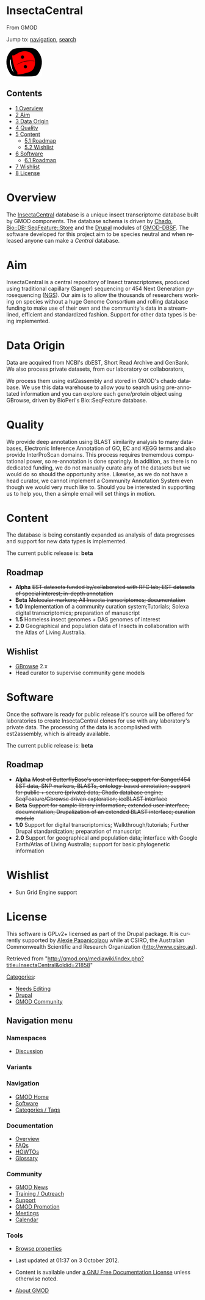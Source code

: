 <div id="mw-page-base" class="noprint">

</div>

<div id="mw-head-base" class="noprint">

</div>

<div id="content" class="mw-body" role="main">

<span id="top"></span>

<div id="mw-js-message" style="display:none;">

</div>



# <span dir="auto">InsectaCentral</span>

<div id="bodyContent">

<div id="siteSub">

From GMOD

</div>

<div id="contentSub">

</div>

<div id="jump-to-nav" class="mw-jump">

Jump to: [navigation](#mw-navigation), [search](#p-search)

</div>

<div id="mw-content-text" class="mw-content-ltr" lang="en" dir="ltr">

<div class="center">

<div class="floatnone">

<a href="http://insectacentral.org" rel="nofollow"
title="InsectaCentral"><img
src="../mediawiki/images/9/9b/InsectaCentralLogo.png" width="93"
height="75" alt="InsectaCentral" /></a>

</div>

</div>

<div id="toc" class="toc">

<div id="toctitle">

## Contents

</div>

- [<span class="tocnumber">1</span>
  <span class="toctext">Overview</span>](#Overview)
- [<span class="tocnumber">2</span>
  <span class="toctext">Aim</span>](#Aim)
- [<span class="tocnumber">3</span> <span class="toctext">Data
  Origin</span>](#Data_Origin)
- [<span class="tocnumber">4</span>
  <span class="toctext">Quality</span>](#Quality)
- [<span class="tocnumber">5</span>
  <span class="toctext">Content</span>](#Content)
  - [<span class="tocnumber">5.1</span>
    <span class="toctext">Roadmap</span>](#Roadmap)
  - [<span class="tocnumber">5.2</span>
    <span class="toctext">Wishlist</span>](#Wishlist)
- [<span class="tocnumber">6</span>
  <span class="toctext">Software</span>](#Software)
  - [<span class="tocnumber">6.1</span>
    <span class="toctext">Roadmap</span>](#Roadmap_2)
- [<span class="tocnumber">7</span>
  <span class="toctext">Wishlist</span>](#Wishlist_2)
- [<span class="tocnumber">8</span>
  <span class="toctext">License</span>](#License)

</div>

# <span id="Overview" class="mw-headline">Overview</span>

The <a href="http://insectacentral.org" class="external text"
rel="nofollow">InsectaCentral</a> database is a unique insect
transcriptome database built by GMOD components. The database schema is
driven by <a href="Chado" class="mw-redirect" title="Chado">Chado</a>,
<a href="http://search.cpan.org/perldoc?Bio::DB::SeqFeature::Store"
class="external text" rel="nofollow">Bio::DB::SeqFeature::Store</a> and
the [Drupal](Drupal "Drupal") modules of
<a href="GMOD-DBSF" class="mw-redirect" title="GMOD-DBSF">GMOD-DBSF</a>.
The software developed for this project aim to be species neutral and
when released anyone can make a *Central* database.

# <span id="Aim" class="mw-headline">Aim</span>

InsectaCentral is a central repository of Insect transcriptomes,
produced using traditional capillary (Sanger) sequencing or 454 Next
Generation pyrosequencing
(<a href="NGS" class="mw-redirect" title="NGS">NGS</a>). Our aim is to
allow the thousands of researchers working on species without a huge
Genome Consortium and rolling database funding to make use of their own
and the community's data in a streamlined, efficient and standardized
fashion. Support for other data types is being implemented.

# <span id="Data_Origin" class="mw-headline">Data Origin</span>

Data are acquired from NCBI's dbEST, Short Read Archive and GenBank. We
also process private datasets, from our laboratory or collaborators,

We process them using est2assembly and stored in GMOD's chado database.
We use this data warehouse to allow you to search using pre-annotated
information and you can explore each gene/protein object using GBrowse,
driven by BioPerl's Bio::SeqFeature database.

# <span id="Quality" class="mw-headline">Quality</span>

We provide deep annotation using BLAST similarity analysis to many
databases, Electronic Inference Annotation of GO, EC and KEGG terms and
also provide InterProScan domains. This process requires trememdous
computational power, so re-annotation is done sparingly. In addition, as
there is no dedicated funding, we do not manually curate any of the
datasets but we would do so should the opportunity arise. Likewise, as
we do not have a head curator, we cannot implement a Community
Annotation System even though we would very much like to. Should you be
interested in supporting us to help you, then a simple email will set
things in motion.

# <span id="Content" class="mw-headline">Content</span>

The database is being constantly expanded as analysis of data progresses
and support for new data types is implemented.

The current public release is: **beta**

## <span id="Roadmap" class="mw-headline">Roadmap</span>

- **Alpha** ~~EST datasets funded by/collaborated with RFC lab; EST
  datasets of special interest; in-depth annotation~~
- **Beta** ~~Molecular markers; All Insecta transcriptomes;
  documentation~~
- **1.0** Implementation of a community curation system;Tutorials;
  Solexa digital transcriptomics; preparation of manuscript
- **1.5** Homeless insect genomes + DAS genomes of interest
- **2.0** Geographical and population data of Insects in collaboration
  with the Atlas of Living Australia.

## <span id="Wishlist" class="mw-headline">Wishlist</span>

- [GBrowse](GBrowse.1 "GBrowse") 2.x
- Head curator to supervise community gene models

# <span id="Software" class="mw-headline">Software</span>

Once the software is ready for public release it's source will be
offered for laboratories to create InsectaCentral clones for use with
any laboratory's private data. The processing of the data is
accomplished with est2assembly, which is already available.

The current public release is: **beta**

## <span id="Roadmap_2" class="mw-headline">Roadmap</span>

- **Alpha** ~~Most of ButterflyBase's user interface; support for
  Sanger/454 EST data, SNP markers, BLASTs, ontology-based annotation;
  support for public + secure (private) data; Chado database engine;
  SeqFeature/Gbrowse driven exploration; iceBLAST interface~~
- **Beta** ~~Support for sample library information; extended user
  interface; documentation; Drupalization of an extended BLAST
  interface; curation module~~
- **1.0** Support for digital transcriptomics; Walkthrough/tutorials;
  Further Drupal standardization; preparation of manuscript
- **2.0** Support for geographical and population data; interface with
  Google Earth/Atlas of Living Australia; support for basic phylogenetic
  information

# <span id="Wishlist_2" class="mw-headline">Wishlist</span>

- Sun Grid Engine support

# <span id="License" class="mw-headline">License</span>

This software is GPLv2+ licensed as part of the Drupal package. It is
currently supported by [Alexie
Papanicolaou](User%3AAlpapan "User%3AAlpapan") while at CSIRO, the
Australian Commonwealth Scientific and Research Organization
(<a href="http://www.csiro.au" class="external free"
rel="nofollow">http://www.csiro.au</a>).

</div>

<div class="printfooter">

Retrieved from
"<http://gmod.org/mediawiki/index.php?title=InsectaCentral&oldid=21858>"

</div>

<div id="catlinks" class="catlinks">

<div id="mw-normal-catlinks" class="mw-normal-catlinks">

[Categories](Special:Categories "Special:Categories"):

- [Needs Editing](Category%3ANeeds_Editing "Category%3ANeeds Editing")
- [Drupal](Category%3ADrupal "Category%3ADrupal")
- [GMOD Community](Category%3AGMOD_Community "Category%3AGMOD Community")

</div>

</div>

<div class="visualClear">

</div>

</div>

</div>

<div id="mw-navigation">

## Navigation menu

<div id="mw-head">



<div id="left-navigation">

<div id="p-namespaces" class="vectorTabs" role="navigation"
aria-labelledby="p-namespaces-label">

### Namespaces


- <span id="ca-talk"><a
  href="http://gmod.org/mediawiki/index.php?title=Talk:InsectaCentral&amp;action=edit&amp;redlink=1"
  accesskey="t"
  title="Discussion about the content page [t]">Discussion</a></span>

</div>

<div id="p-variants" class="vectorMenu emptyPortlet" role="navigation"
aria-labelledby="p-variants-label">

### 

### Variants[](#)

<div class="menu">

</div>

</div>

</div>





</div>

</div>

</div>

<div id="mw-panel">

<div id="p-logo" role="banner">

<a href="Main_Page"
style="background-image: url(../images/GMOD-cogs.png);"
title="Visit the main page"></a>

</div>

<div id="p-Navigation" class="portal" role="navigation"
aria-labelledby="p-Navigation-label">

### Navigation

<div class="body">

- <span id="n-GMOD-Home">[GMOD Home](Main_Page)</span>
- <span id="n-Software">[Software](GMOD_Components)</span>
- <span id="n-Categories-.2F-Tags">[Categories /
  Tags](Categories)</span>

</div>

</div>

<div id="p-Documentation" class="portal" role="navigation"
aria-labelledby="p-Documentation-label">

### Documentation

<div class="body">

- <span id="n-Overview">[Overview](Overview)</span>
- <span id="n-FAQs">[FAQs](Category%3AFAQ)</span>
- <span id="n-HOWTOs">[HOWTOs](Category%3AHOWTO)</span>
- <span id="n-Glossary">[Glossary](Glossary)</span>

</div>

</div>

<div id="p-Community" class="portal" role="navigation"
aria-labelledby="p-Community-label">

### Community

<div class="body">

- <span id="n-GMOD-News">[GMOD News](GMOD_News)</span>
- <span id="n-Training-.2F-Outreach">[Training /
  Outreach](Training_and_Outreach)</span>
- <span id="n-Support">[Support](Support)</span>
- <span id="n-GMOD-Promotion">[GMOD Promotion](GMOD_Promotion)</span>
- <span id="n-Meetings">[Meetings](Meetings)</span>
- <span id="n-Calendar">[Calendar](Calendar)</span>

</div>

</div>

<div id="p-tb" class="portal" role="navigation"
aria-labelledby="p-tb-label">

### Tools

<div class="body">


- <span id="t-smwbrowselink"><a href="Special%3ABrowse/InsectaCentral" rel="smw-browse">Browse
  properties</a></span>


</div>

</div>

</div>

</div>

<div id="footer" role="contentinfo">

- <span id="footer-info-lastmod">Last updated at 01:37 on 3 October
  2012.</span>
<!-- - <span id="footer-info-viewcount">15,959 page views.</span> -->
- <span id="footer-info-copyright">Content is available under
  <a href="http://www.gnu.org/licenses/fdl-1.3.html" class="external"
  rel="nofollow">a GNU Free Documentation License</a> unless otherwise
  noted.</span>

<!-- -->

- <span id="footer-places-about">[About
  GMOD](GMOD:About "GMOD:About")</span>

<!-- -->






</div>
